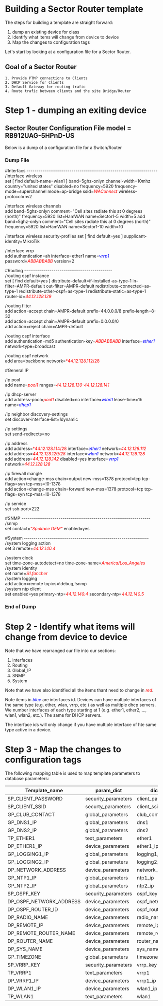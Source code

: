 # Building a Sector Router template
The steps for building a template are straight forward:
 1) dump an existing device for class
 2) Identify what items will change from device to device
 3) Map the changes to configuration tags

Let's start by looking at a configuration file for a Sector Router. 
## Goal of a Sector Router
    1. Provide PTMP connections to Clients
    2. DHCP Service for Clients
    3. Default Gateway for routing trafic
    4. Route trafic between clients and the site Bridge/Router

# Step 1 - dumping an exiting device
## Sector Router Configuration File model = RB912UAG-5HPnD-US
Below is a dump of a configuration file for a Switch/Router
### Dump File

#Interfacs -------------------------------------------------------------------  
/interface wireless  
set [ find default-name=wlan1 ] band=5ghz-onlyn channel-width=10mhz country="united states" disabled=no frequency=5920 frequency-mode=superchannel mode=ap-bridge ssid=<span style="color:red">*WAConnect*</span> wireless-protocol=nv2

/interface wireless channels  
add band=5ghz-onlyn comment="Cell sites radiate this at 0 degrees (north)" frequency=5920 list=HamWAN name=Sector1-5 width=5
add band=5ghz-onlyn comment="Cell sites radiate this at 0 degrees (north)" frequency=5920 list=HamWAN name=Sector1-10 width=10
	
/interface wireless security-profiles
set [ find default=yes ] supplicant-identity=MikroTik	

/interface vrrp  
add authentication=ah interface=ether1 name=<span style="color:blue">*vrrp1*</span> password=<span style="color:red">*ABBABBABB*</span> version=2

#Routing ---------------------------------------------  
/routing ospf instance  
set [ find default=yes ] distribute-default=if-installed-as-type-1 in-filter=AMPR-default out-filter=AMPR-default redistribute-connected=as-type-1 redistribute-other-ospf=as-type-1 redistribute-static=as-type-1 router-id=<span style="color:red">*44.12.128.129*</span>

/routing filter  
add action=accept chain=AMPR-default prefix=44.0.0.0/8 prefix-length=8-32  
add action=accept chain=AMPR-default prefix=0.0.0.0/0  
add action=reject chain=AMPR-default  

/routing ospf interface  
add authentication=md5 authentication-key=<span style="color:red">*ABBABBABB*</span> interface=<span style="color:blue">*ether1*</span> network-type=broadcast

/routing ospf network  
add area=backbone network=<span style="color:red">*44.12.128.112/28</span>
	
#General IP

/ip pool  
add name=<span style="color:red">*pool1*</span> ranges=<span style="color:red">*44.12.128.130-44.12.128.141*</span>

/ip dhcp-server  
add address-pool=<span style="color:red">*pool1*</span> disabled=no interface=<span style="color:blue">*wlan1*</span> lease-time=1h name=<span style="color:blue">*dhcp1*</span>

/ip neighbor discovery-settings  
set discover-interface-list=!dynamic  

/ip settings  
set send-redirects=no  

/ip address  
add address=<span style="color:red">*44.12.128.114/28</span> interface=<span style="color:blue">*ether1*</span> network=<span style="color:red">*44.12.128.112*</span>  
add address=<span style="color:red">*44.12.128.129/28*</span> interface=<span style="color:blue">*wlan1*</span> network=<span style="color:red">*44.12.128.128*</span>   
add address=<span style="color:red">*44.12.128.142*</span> disabled=yes interface=<span style="color:blue">*vrrp1*</span> network=<span style="color:red">*44.12.128.128*</span>  

/ip firewall mangle  
add action=change-mss chain=output new-mss=1378 protocol=tcp tcp-flags=syn tcp-mss=!0-1378  
add action=change-mss chain=forward new-mss=1378 protocol=tcp tcp-flags=syn tcp-mss=!0-1378  

/ip service  
set ssh port=222

#SNMP ------------------------------------------------------------------  
/snmp  
set contact=<span style="color:red">*"Spokane DEM"*</span> enabled=yes

#System ----------------------------------------------------------------  
/system logging action  
set 3 remote=<span style="color:red">*44.12.140.4*</span>  

/system clock  
set time-zone-autodetect=no time-zone-name=<span style="color:red">*America/Los_Angeles*</span>  
/system identity  
set name=<span style="color:red">*S1.fancher*</span>  
/system logging  
add action=remote topics=!debug,!snmp  
/system ntp client  
set enabled=yes primary-ntp=<span style="color:red">*44.12.140.4*</span> secondary-ntp=<span style="color:red">*44.12.140.5*</span>  

### End of Dump

# Step 2 - Identify what items will change from device to device
Note that we have rearranged our file into our sections:
 1) Interfaces
 2) Routing
 3) Global_IP
 4) SNMP
 5) System

Note that we have also identified all the items thant need to change in
<span style="color:red">*red*</span>.

Note items in <span style="color:blue">*blue*</span> are interfaces id. Devices can have multiple
interfaces of the same type (e.g. ether, wlan, vrrp, etc.) as well as multiple dhcp servers. We number
interfaces of each type starting at 1 (e.g. ether1, ether2, ..., wlan1, wlan2, etc.). The same for DHCP
servers.

The interface ids will only change if you have multiple interface of hte same
type active in a device.

# Step 3 - Map the changes to configuration tags
The following mapping table is used to map template parameters to database parameters:

| Template_name           | param_dict         | dict_name            |
|-------------------------|--------------------|----------------------|
| SP_CLIENT_PASSWORD      | security_parameters | client_password      |
| SP_CLIENT_SSID          | securty_parameters | client_ssid          |
| GP_CLUB_CONTACT         | global_parameters  | club_contact         |
| GP_DNS1_IP              | global_parameters  | dns1                 |
| GP_DNS2_IP              | global_parameters  | dns2                 |
| TP_ETHER1               | text_parameters    | ether1               |
| DP_ETHER1_IP            | device_parameters  | ether1_ip            |
| GP_LOGGING1_IP          | global_parameters  | logging1_ip          |
| GP_LOGGING2_IP          | global_parameters  | logging2_ip          |
| DP_NETWORK_ADDRESS      | device_parameters  | network_address      |
| GP_NTP1_IP              | global_parameters  | ntp1_ip              |
| GP_NTP2_IP              | global_parameters  | ntp2_ip              |
| SP_OSPF_KEY             | security_parameters | ospf_key             |
| DP_OSPF_NETWORK_ADDRESS | device_parameters  | ospf_network_address |
| DP_OSPF_ROUTER_ID       | device_parameters  | ospf_router_id       |
| DP_RADIO_NAME           | device_parameters  | radio_name           |
| DP_REMOTE_IP            | device_parameters  | remote_ip            |
| DP_REMOTE_ROUTER_NAME   | device_parameters  | remote_router_name   |
| DP_ROUTER_NAME          | device_parameters  | router_name          |
| DP_SYS_NAME             | device_parameters  | sys_name             |
| GP_TIMEZONE             | global_parameters  | timezone             |
| SP_VRRP_KEY             | security_parameters | vrrp_key             |
| TP_VRRP1                | text_parameters    | vrrp1                |
| DP_VRRP1_IP             | device_parameters  | vrrp1_ip             |
| DP_WLAN1_IP             | device_parameters  | wlan1_ip             |
| TP_WLAN1                | text_parameters    | wlan1                |

